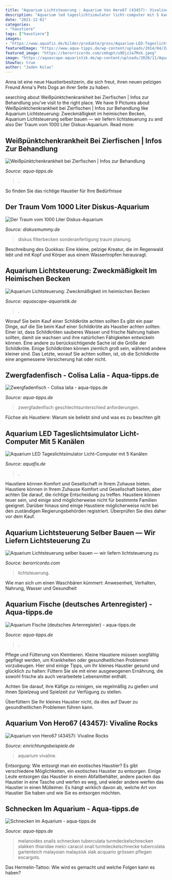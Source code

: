 ```yaml
---
title: "Aquarium Lichtsteuerung : Aquarium Von Hero67 (43457): Vivaline Rocks"
description: "Aquarium led tageslichtsimulator licht-computer mit 5 kanälen"
date: "2021-12-01"
categories:
- "haustiere"
tags: ["haustiere"]
images:
- "https://www.aquafis.de/bilder/produkte/gross/Aquarium-LED-Tageslichtsimulator-Licht-Computer-mit-5-Kanaelen.jpg"
featuredImage: "https://www.aqua-tipps.de/wp-content/uploads/2014/04/Zwergfadenfisch-678x381.jpg"
featured_image: "https://berorricordo.com/cmhqpt/u9DjzJa7Mxk.jpeg"
image: "https://aquascape-aquaristik.de/wp-content/uploads/2020/11/Aquarium-Lichtsteuerung-Controller-300x227.jpg"
ShowToc: true
author: "Jaden Kulas"
---
```



Anna ist eine neue Haustierbesitzerin, die sich freut, ihren neuen pelzigen Freund Anna's Pets Dogs an ihrer Seite zu haben.

	

		
searching about Weißpünktchenkrankheit bei Zierfischen | Infos zur Behandlung you've visit to the right place. We have 9 Pictures about Weißpünktchenkrankheit bei Zierfischen | Infos zur Behandlung like Aquarium Lichtsteuerung: Zweckmäßigkeit im heimischen Becken, Aquarium Lichtsteuerung selber bauen — wir liefern lichtsteuerung zu and also Der Traum vom 1000 Liter Diskus-Aquarium. Read more:
		
    
## Weißpünktchenkrankheit Bei Zierfischen | Infos Zur Behandlung

<img loading=lazy src="https://www.aqua-tipps.de/wp-content/uploads/ichthyo2.jpg" onerror="this.onerror=null;this.src='https://tse1.mm.bing.net/th?id=OIP.dI6t6aws_JIGpLP70JOs1wHaFj&amp;pid=15.1';" alt="Weißpünktchenkrankheit bei Zierfischen | Infos zur Behandlung">

_Source: aqua-tipps.de_

>. 

	

So finden Sie das richtige Haustier für Ihre Bedürfnisse

    
## Der Traum Vom 1000 Liter Diskus-Aquarium

<img loading=lazy src="https://static.wixstatic.com/media/829861_5e122a41ec7c4e169604ecb9cc21d340~mv2.jpg/v1/fit/w_1000%2Ch_720%2Cal_c%2Cq_80/file.jpg" onerror="this.onerror=null;this.src='https://tse3.mm.bing.net/th?id=OIP.ugKE7u-E6S-jguzs-xw8JgHaEK&amp;pid=15.1';" alt="Der Traum vom 1000 Liter Diskus-Aquarium">

_Source: diskusmummy.de_

>diskus filterbecken sonderanfertigung traum planung. 

	

Beschreibung des Quokkas: Eine kleine, pelzige Kreatur, die im Regenwald lebt und mit Kopf und Körper aus einem Wassertropfen herausragt.

    
## Aquarium Lichtsteuerung: Zweckmäßigkeit Im Heimischen Becken

<img loading=lazy src="https://aquascape-aquaristik.de/wp-content/uploads/2020/11/Aquarium-Lichtsteuerung-Controller-300x227.jpg" onerror="this.onerror=null;this.src='https://tse4.mm.bing.net/th?id=OIP.74VSRRumVzgFTs_ThL6MQgAAAA&amp;pid=15.1';" alt="Aquarium Lichtsteuerung: Zweckmäßigkeit im heimischen Becken">

_Source: aquascape-aquaristik.de_

>. 

	

Worauf Sie beim Kauf einer Schildkröte achten sollten
Es gibt ein paar Dinge, auf die Sie beim Kauf einer Schildkröte als Haustier achten sollten.
Einer ist, dass Schildkröten sauberes Wasser und frische Nahrung haben sollten, damit sie wachsen und ihre natürlichen Fähigkeiten entwickeln können.
Eine andere zu berücksichtigende Sache ist die Größe der Schildkröte. Einige Schildkröten können ziemlich groß sein, während andere kleiner sind.
Das Letzte, worauf Sie achten sollten, ist, ob die Schildkröte eine angemessene Versicherung hat oder nicht.

    
## Zwergfadenfisch - Colisa Lalia - Aqua-tipps.de

<img loading=lazy src="https://www.aqua-tipps.de/wp-content/uploads/2014/04/Zwergfadenfisch-678x381.jpg" onerror="this.onerror=null;this.src='https://tse1.mm.bing.net/th?id=OIP.88iUg15Wcs2W9MxVktdTHQHaEK&amp;pid=15.1';" alt="Zwergfadenfisch - Colisa lalia - aqua-tipps.de">

_Source: aqua-tipps.de_

>zwergfadenfisch geschlechtsunterschied anforderungen. 

	

Füchse als Haustiere: Warum sie beliebt sind und was es zu beachten gilt

    
## Aquarium LED Tageslichtsimulator Licht-Computer Mit 5 Kanälen

<img loading=lazy src="https://www.aquafis.de/bilder/produkte/gross/Aquarium-LED-Tageslichtsimulator-Licht-Computer-mit-5-Kanaelen.jpg" onerror="this.onerror=null;this.src='https://tse1.mm.bing.net/th?id=OIP.CxkWKecrpsVZu27dG6P1bwHaHa&amp;pid=15.1';" alt="Aquarium LED Tageslichtsimulator Licht-Computer mit 5 Kanälen">

_Source: aquafis.de_

>. 

	

Haustiere können Komfort und Gesellschaft in Ihrem Zuhause bieten.
Haustiere können in Ihrem Zuhause Komfort und Gesellschaft bieten, aber achten Sie darauf, die richtige Entscheidung zu treffen. Haustiere können teuer sein, und einige sind möglicherweise nicht für bestimmte Familien geeignet. Darüber hinaus sind einige Haustiere möglicherweise nicht bei den zuständigen Regierungsbehörden registriert. Überprüfen Sie dies daher vor dem Kauf.

    
## Aquarium Lichtsteuerung Selber Bauen — Wir Liefern Lichtsteuerung Zu

<img loading=lazy src="https://berorricordo.com/cmhqpt/u9DjzJa7Mxk.jpeg" onerror="this.onerror=null;this.src='https://tse2.mm.bing.net/th?id=OIP.ax2Oslw2fGl4F0UKRJJStwHaFj&amp;pid=15.1';" alt="Aquarium Lichtsteuerung selber bauen — wir liefern lichtsteuerung zu">

_Source: berorricordo.com_

>lichtsteuerung. 

	

Wie man sich um einen Waschbären kümmert: Anwesenheit, Verhalten, Nahrung, Wasser und Gesundheit

    
## Aquarium Fische (deutsches Artenregister) - Aqua-tipps.de

<img loading=lazy src="https://www.aqua-tipps.de/wp-content/uploads/2014/01/Aquarium-Fische.jpg" onerror="this.onerror=null;this.src='https://tse3.mm.bing.net/th?id=OIP.G7vJx8nmhDZz-lC2-GVFmAHaDO&amp;pid=15.1';" alt="Aquarium Fische (deutsches Artenregister) - aqua-tipps.de">

_Source: aqua-tipps.de_

>. 

	

Pflege und Fütterung von Kleintieren.
Kleine Haustiere müssen sorgfältig gepflegt werden, um Krankheiten oder gesundheitlichen Problemen vorzubeugen. Hier sind einige Tipps, um Ihr kleines Haustier gesund und glücklich zu halten:
Füttern Sie sie mit einer ausgewogenen Ernährung, die sowohl frische als auch verarbeitete Lebensmittel enthält.

Achten Sie darauf, ihre Käfige zu reinigen, sie regelmäßig zu gießen und ihnen Spielzeug und Spielzeit zur Verfügung zu stellen.

Überfüttern Sie Ihr kleines Haustier nicht, da dies auf Dauer zu gesundheitlichen Problemen führen kann.

    
## Aquarium Von Hero67 (43457): Vivaline Rocks

<img loading=lazy src="https://www.einrichtungsbeispiele.de/images_43457/h1080_w1920/aquarium-vivaline-rocks__10a9b7160324c916654c7dda9c75a58f.jpg" onerror="this.onerror=null;this.src='https://tse3.mm.bing.net/th?id=OIP.4tgdIlydsj1qK3VGo2oA7gHaE8&amp;pid=15.1';" alt="Aquarium von Hero67 (43457): Vivaline Rocks">

_Source: einrichtungsbeispiele.de_

>aquarium vivaline. 

	

Entsorgung: Wie entsorgt man ein exotisches Haustier?
Es gibt verschiedene Möglichkeiten, ein exotisches Haustier zu entsorgen. Einige Leute entsorgen das Haustier in einem Abfallbehälter, andere packen das Haustier in eine Tasche und werfen es weg, und wieder andere werfen das Haustier in einen Mülleimer. Es hängt wirklich davon ab, welche Art von Haustier Sie haben und wie Sie es entsorgen möchten.

    
## Schnecken Im Aquarium - Aqua-tipps.de

<img loading=lazy src="https://www.aqua-tipps.de/wp-content/uploads/2015/02/Melanoides_tuberculata_01-300x225.jpg" onerror="this.onerror=null;this.src='https://tse1.mm.bing.net/th?id=OIP.3G3xqFeYjhZjGISU2mqduQAAAA&amp;pid=15.1';" alt="Schnecken im Aquarium - aqua-tipps.de">

_Source: aqua-tipps.de_

>melanoides snails schnecken tuberculata turmdeckelschnecken slakken thiaridae melci caracol snail turmdeckelschnecke tubercolata gartenteich malaysian malaysisk slak acquario grössen pflegen escargots. 

	

Das Hermelin-Tattoo: Wie wird es gemacht und welche Folgen kann es haben?


